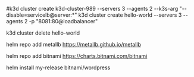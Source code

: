 #k3d cluster create k3d-cluster-989 --servers 3 --agents 2 --k3s-arg "--disable=servicelb@server:*"
k3d cluster create hello-world --servers 3 --agents 2 -p "8081:80@loadbalancer" 

k3d cluster delete hello-world

helm repo add metallb https://metallb.github.io/metallb


helm repo add bitnami https://charts.bitnami.com/bitnami

helm install my-release bitnami/wordpress
